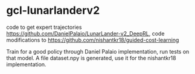 # gcl-lunarlanderv2
code to get expert trajectories https://github.com/DanielPalaio/LunarLander-v2_DeepRL, code modifications to https://github.com/nishantkr18/guided-cost-learning

Train for a good policy through Daniel Palaio implementation, run tests on that model.
A file dataset.npy is generated, use it for the nishantkr18 implementation.
